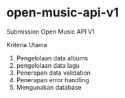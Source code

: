 # open-music-api-v1
Submission Open Music API V1

Kriteria Utama 
1. Pengelolaan data albums
2. pengelolaan data lagu
3. Penerapan data validation
4. Penerapan error handling
5. Mengunakan database
